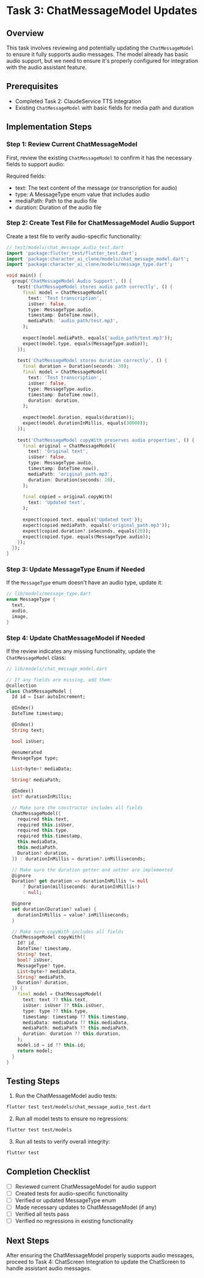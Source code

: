 # Task 3: ChatMessageModel Updates

## Overview

This task involves reviewing and potentially updating the `ChatMessageModel` to ensure it fully supports audio messages. The model already has basic audio support, but we need to ensure it's properly configured for integration with the audio assistant feature.

## Prerequisites

- Completed Task 2: ClaudeService TTS Integration
- Existing `ChatMessageModel` with basic fields for media path and duration

## Implementation Steps

### Step 1: Review Current ChatMessageModel

First, review the existing `ChatMessageModel` to confirm it has the necessary fields to support audio:

Required fields:
- text: The text content of the message (or transcription for audio)
- type: A MessageType enum value that includes audio
- mediaPath: Path to the audio file
- duration: Duration of the audio file

### Step 2: Create Test File for ChatMessageModel Audio Support

Create a test file to verify audio-specific functionality:

```dart
// test/models/chat_message_audio_test.dart
import 'package:flutter_test/flutter_test.dart';
import 'package:character_ai_clone/models/chat_message_model.dart';
import 'package:character_ai_clone/models/message_type.dart';

void main() {
  group('ChatMessageModel Audio Support', () {
    test('ChatMessageModel stores audio path correctly', () {
      final model = ChatMessageModel(
        text: 'Test transcription',
        isUser: false,
        type: MessageType.audio,
        timestamp: DateTime.now(),
        mediaPath: 'audio_path/test.mp3',
      );
      
      expect(model.mediaPath, equals('audio_path/test.mp3'));
      expect(model.type, equals(MessageType.audio));
    });
    
    test('ChatMessageModel stores duration correctly', () {
      final duration = Duration(seconds: 30);
      final model = ChatMessageModel(
        text: 'Test transcription',
        isUser: false,
        type: MessageType.audio,
        timestamp: DateTime.now(),
        duration: duration,
      );
      
      expect(model.duration, equals(duration));
      expect(model.durationInMillis, equals(30000));
    });
    
    test('ChatMessageModel copyWith preserves audio properties', () {
      final original = ChatMessageModel(
        text: 'Original text',
        isUser: false,
        type: MessageType.audio,
        timestamp: DateTime.now(),
        mediaPath: 'original_path.mp3',
        duration: Duration(seconds: 20),
      );
      
      final copied = original.copyWith(
        text: 'Updated text',
      );
      
      expect(copied.text, equals('Updated text'));
      expect(copied.mediaPath, equals('original_path.mp3'));
      expect(copied.duration?.inSeconds, equals(20));
      expect(copied.type, equals(MessageType.audio));
    });
  });
}
```

### Step 3: Update MessageType Enum if Needed

If the `MessageType` enum doesn't have an audio type, update it:

```dart
// lib/models/message_type.dart
enum MessageType {
  text,
  audio,
  image,
}
```

### Step 4: Update ChatMessageModel if Needed

If the review indicates any missing functionality, update the `ChatMessageModel` class:

```dart
// lib/models/chat_message_model.dart

// If any fields are missing, add them:
@collection
class ChatMessageModel {
  Id id = Isar.autoIncrement;

  @Index()
  DateTime timestamp;

  @Index()
  String text;

  bool isUser;

  @enumerated
  MessageType type;

  List<byte>? mediaData;

  String? mediaPath;

  @Index()
  int? durationInMillis;

  // Make sure the constructor includes all fields
  ChatMessageModel({
    required this.text,
    required this.isUser,
    required this.type,
    required this.timestamp,
    this.mediaData,
    this.mediaPath,
    Duration? duration,
  }) : durationInMillis = duration?.inMilliseconds;

  // Make sure the duration getter and setter are implemented
  @ignore
  Duration? get duration => durationInMillis != null
      ? Duration(milliseconds: durationInMillis!)
      : null;

  @ignore
  set duration(Duration? value) {
    durationInMillis = value?.inMilliseconds;
  }

  // Make sure copyWith includes all fields
  ChatMessageModel copyWith({
    Id? id,
    DateTime? timestamp,
    String? text,
    bool? isUser,
    MessageType? type,
    List<byte>? mediaData,
    String? mediaPath,
    Duration? duration,
  }) {
    final model = ChatMessageModel(
      text: text ?? this.text,
      isUser: isUser ?? this.isUser,
      type: type ?? this.type,
      timestamp: timestamp ?? this.timestamp,
      mediaData: mediaData ?? this.mediaData,
      mediaPath: mediaPath ?? this.mediaPath,
      duration: duration ?? this.duration,
    );
    model.id = id ?? this.id;
    return model;
  }
}
```

## Testing Steps

1. Run the ChatMessageModel audio tests:
```bash
flutter test test/models/chat_message_audio_test.dart
```

2. Run all model tests to ensure no regressions:
```bash
flutter test test/models
```

3. Run all tests to verify overall integrity:
```bash
flutter test
```

## Completion Checklist

- [ ] Reviewed current ChatMessageModel for audio support
- [ ] Created tests for audio-specific functionality
- [ ] Verified or updated MessageType enum
- [ ] Made necessary updates to ChatMessageModel (if any)
- [ ] Verified all tests pass
- [ ] Verified no regressions in existing functionality

## Next Steps

After ensuring the ChatMessageModel properly supports audio messages, proceed to Task 4: ChatScreen Integration to update the ChatScreen to handle assistant audio messages. 